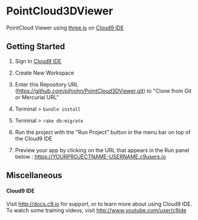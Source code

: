 # PointCloud3DViewer

PointCloud Viewer using [three.js](https://threejs.org/) on [Cloud9 IDE](https://c9.io)

## Getting Started

1. Sign In [Cloud9 IDE](https://c9.io)

2. Create New Workspace

3. Enter this Repository URL (https://github.com/pjhjohn/PointCloud3DViewer.git) to "Clone from Git or Mercurial URL"

4. Terminal > `bundle install`

5. Terminal > `rake db:migrate`

6. Run the project with the "Run Project" button in the menu bar on top of the Cloud9 IDE

7. Preview your app by clicking on the URL that appears in the Run panel below : https://YOURPROJECTNAME-USERNAME.c9users.io

## Miscellaneous

#### Cloud9 IDE

Visit http://docs.c9.io for support, or to learn more about using Cloud9 IDE. 
To watch some training videos, visit http://www.youtube.com/user/c9ide
